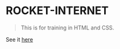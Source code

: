 # ROCKET-INTERNET

> This is for training in HTML and CSS.

See it [here](https://krypton225.github.io/ROCKET-INTERNET/)
